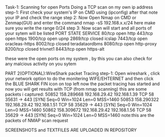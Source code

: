 Task-1: Scanning for open Ports
Doing a TCP scan on my own ip address
step-1: First check your system's IP on CMD using (ipconfig)
after that note your IP and check the range
step 2: Now Open Nmap on CMD or Zenmap(GUI) and enter the command nmap -sS 192.168.x.x/24 here make sure you write the range 0/24
step 3: Now scan will start and all ports of your sytem will be listed 
PORT     STATE  SERVICE
80/tcp   open   http
443/tcp  open   https
1900/tcp open   upnp
2869/tcp closed icslap
7443/tcp open   oracleas-https
8002/tcp closed teradataordbms
8080/tcp open   http-proxy
8200/tcp closed trivnet1
8443/tcp open   https-alt

these were the open ports on my system , by this you can also check for any malcious activity on you sytem

PART 2(OPTIONAL):WireShark packet Tracing
step-1: Open wireshark , click your network option to do the monitering WIFE/EHTERNET and then click the BLUE SHARK FIN icon on top left
now the packet tracing has started and now you will get results with TCP (from nmap scanning)
this are some packets i captured:
50852	158.289668	192.168.29.42	192.168.1.39	TCP	58	35631 → 443 [SYN] Seq=0 Win=1024 Len=0 MSS=1460
50853	158.290322	192.168.29.42	192.168.1.51	TCP	58	35629 → 443 [SYN] Seq=0 Win=1024 Len=0 MSS=1460
50862	158.309672	192.168.29.42	192.168.1.56	TCP	58	35629 → 443 [SYN] Seq=0 Win=1024 Len=0 MSS=1460
note:this are the packets of NMAP scan request

SCREENSHOTS and TEXTFILES ARE UPLOADED IN REPOSITORY
